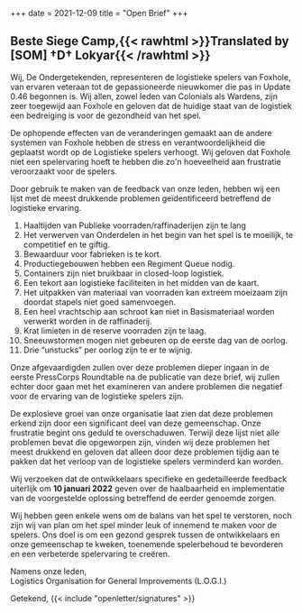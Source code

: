 +++
date = 2021-12-09
title = "Open Brief"
+++
## Beste Siege Camp,{{< rawhtml >}}<span class="translated" lang="en">Translated by [SOM] †D† Lokyar</span>{{< /rawhtml >}}

Wij, De Ondergetekenden, representeren de logistieke spelers van Foxhole, van ervaren veteraan tot de gepassioneerde nieuwkomer die pas in Update 0.46 begonnen is. Wij allen, zowel leden van Colonials als Wardens, zijn zeer toegewijd aan Foxhole en geloven dat de huidige staat van de logistiek een bedreiging is voor de gezondheid van het spel.

De ophopende effecten van de veranderingen gemaakt aan de andere systemen van Foxhole hebben de stress en verantwoordelijkheid die geplaatst wordt op de Logistieke spelers verhoogt. Wij geloven dat Foxhole niet een spelervaring hoeft te hebben die zo'n hoeveelheid aan frustratie veroorzaakt voor de spelers.

Door gebruik te maken van de feedback van onze leden, hebben wij een lijst met de meest drukkende problemen geïdentificeerd betreffend de logistieke ervaring.

1. Haaltijden van Publieke voorraden/raffinaderijen zijn te lang
2. Het verwerven van Onderdelen in het begin van het spel is te moeilijk, te competitief en te giftig.
3. Bewaarduur voor fabrieken is te kort.
4. Productiegebouwen hebben een Regiment Queue nodig.
5. Containers zijn niet bruikbaar in closed-loop logistiek.
6. Een tekort aan logistieke faciliteiten in het midden van de kaart.
7. Het uitpakken van materiaal van voorraden kan extreem moeizaam zijn doordat stapels niet goed samenvoegen.
8. Een heel vrachtschip aan schroot kan niet in Basismateriaal worden verwerkt worden in de raffinaderij.
9. Krat limieten in de reserve voorraden zijn te laag.
10. Sneeuwstormen mogen niet gebeuren op de eerste dag van de oorlog.
11. Drie “unstucks” per oorlog zijn te er te wijnig.

Onze afgevaardigden zullen over deze problemen dieper ingaan in de eerste PressCorps Roundtable na de publicatie van deze brief, wij zullen echter door gaan met het examineren van andere problemen die negatief voor de ervaring van de logistieke spelers zijn.

De explosieve groei van onze organisatie laat zien dat deze problemen erkend zijn door een significant deel van deze gemeenschap. Onze frustratie begint ons geduld te overschaduwen. Terwijl deze lijst niet alle problemen bevat die opgeworpen zijn, vinden wij deze problemen het meest drukkend en geloven dat alleen door deze problemen tijdig aan te pakken dat het verloop van de logistieke spelers verminderd kan worden.

Wij verzoeken dat de ontwikkelaars specifieke en gedetailleerde feedback uiterlijk om **10 januari 2022** geven over de haalbaarheid en implementatie van de voorgestelde oplossing betreffend de eerder genoemde zorgen.

Wij hebben geen enkele wens om de balans van het spel te verstoren, noch zijn wij van plan om het spel minder leuk of innemend te maken voor de spelers. Ons doel is om een gezond gesprek tussen de ontwikkelaars en onze gemeenschap te kweken, toenemende spelerbehoud te bevorderen en een verbeterde spelervaring te creëren.

Namens onze leden,<br>Logistics Organisation for General Improvements (L.O.G.I.)

Getekend, {{< include "openletter/signatures" >}}